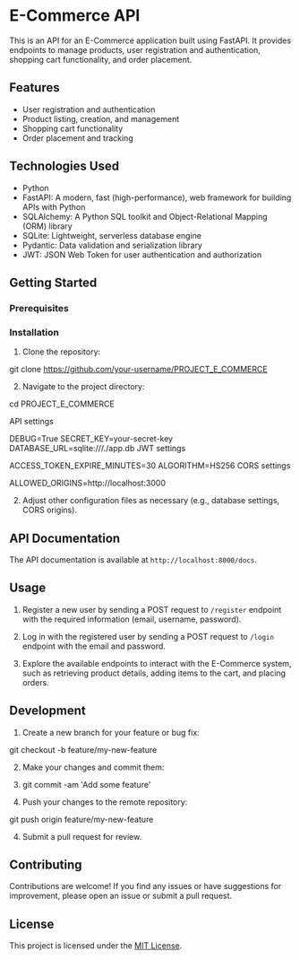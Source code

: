 # E-Commerce API

This is an API for an E-Commerce application built using FastAPI. It provides endpoints to manage products, user registration and authentication, shopping cart functionality, and order placement.

## Features

- User registration and authentication
- Product listing, creation, and management
- Shopping cart functionality
- Order placement and tracking

## Technologies Used

- Python
- FastAPI: A modern, fast (high-performance), web framework for building APIs with Python
- SQLAlchemy: A Python SQL toolkit and Object-Relational Mapping (ORM) library
- SQLite: Lightweight, serverless database engine
- Pydantic: Data validation and serialization library
- JWT: JSON Web Token for user authentication and authorization

## Getting Started

### Prerequisites

### Installation

1. Clone the repository:

git clone https://github.com/your-username/PROJECT_E_COMMERCE


2. Navigate to the project directory:

cd PROJECT_E_COMMERCE





API settings

DEBUG=True
SECRET_KEY=your-secret-key
DATABASE_URL=sqlite:///./app.db
JWT settings

ACCESS_TOKEN_EXPIRE_MINUTES=30
ALGORITHM=HS256
CORS settings

ALLOWED_ORIGINS=http://localhost:3000


2. Adjust other configuration files as necessary (e.g., database settings, CORS origins).

## API Documentation

The API documentation is available at `http://localhost:8000/docs`.

## Usage

1. Register a new user by sending a POST request to `/register` endpoint with the required information (email, username, password).

2. Log in with the registered user by sending a POST request to `/login` endpoint with the email and password.

3. Explore the available endpoints to interact with the E-Commerce system, such as retrieving product details, adding items to the cart, and placing orders.

## Development

1. Create a new branch for your feature or bug fix:

git checkout -b feature/my-new-feature


2. Make your changes and commit them:

3. git commit -am 'Add some feature'


3. Push your changes to the remote repository:


git push origin feature/my-new-feature


4. Submit a pull request for review.

## Contributing

Contributions are welcome! If you find any issues or have suggestions for improvement, please open an issue or submit a pull request.

## License

This project is licensed under the [MIT License](LICENSE).
